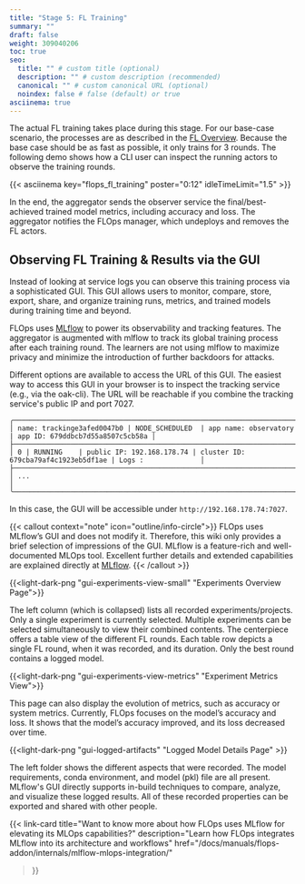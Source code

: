 ```yaml
---
title: "Stage 5: FL Training"
summary: ""
draft: false
weight: 309040206
toc: true
seo:
  title: "" # custom title (optional)
  description: "" # custom description (recommended)
  canonical: "" # custom canonical URL (optional)
  noindex: false # false (default) or true
asciinema: true
---
```


The actual FL training takes place during this stage.
For our base-case scenario, the processes are as described in the [FL Overview](/docs/concepts/flops/fl-basics/#federated-learning-overview).
Because the base case should be as fast as possible, it only trains for 3 rounds.
The following demo shows how a CLI user can inspect the running actors to observe the training rounds.

{{< asciinema key="flops_fl_training" poster="0:12" idleTimeLimit="1.5" >}}

In the end, the aggregator sends the observer service the final/best-achieved trained model metrics, including accuracy and loss.
The aggregator notifies the FLOps manager, which undeploys and removes the FL actors.

## Observing FL Training & Results via the GUI

Instead of looking at service logs you can observe this training process via a sophisticated GUI.
This GUI allows users to monitor, compare, store, export, share, and organize training runs, metrics, and trained models during training time and beyond.

FLOps uses [MLflow](https://mlflow.org/) to power its observability and tracking features.
The aggregator is augmented with mlflow to track its global training process after each training round.
The learners are not using mlflow to maximize privacy and minimize the introduction of further backdoors for attacks.

Different options are available to access the URL of this GUI.
The easiest way to access this GUI in your browser is to inspect the tracking service (e.g., via the oak-cli).
The URL will be reachable if you combine the tracking service's public IP and port 7027.

```
╭─────────────────────────────────────────────────────────────────────────────────────────────────────────╮
│ name: trackinge3afed0047b0 | NODE_SCHEDULED  | app name: observatory | app ID: 679ddbcb7d55a8507c5cb58a │
├─────────────────────────────────────────────────────────────────────────────────────────────────────────┤
│ 0 | RUNNING    | public IP: 192.168.178.74 | cluster ID: 679cba79af4c1923eb5df1ae | Logs :              │
├─────────────────────────────────────────────────────────────────────────────────────────────────────────┤
│ ...                                                                                                     │
╰─────────────────────────────────────────────────────────────────────────────────────────────────────────╯
```
In this case, the GUI will be accessible under `http://192.168.178.74:7027`.

{{< callout context="note" icon="outline/info-circle">}}
  FLOps uses MLflow’s GUI and does not modify it.
  Therefore, this wiki only provides a brief selection of impressions of the GUI.
  MLflow is a feature-rich and well-documented MLOps tool.
  Excellent further details and extended capabilities are explained directly at [MLflow](https://mlflow.org/docs/latest/index.html).
{{< /callout >}}

{{<light-dark-png "gui-experiments-view-small" "Experiments Overview Page">}}

The left column (which is collapsed) lists all recorded experiments/projects.
Only a single experiment is currently selected.
Multiple experiments can be selected simultaneously to view their combined contents.
The centerpiece offers a table view of the different FL rounds.
Each table row depicts a single FL round, when it was recorded, and its duration.
Only the best round contains a logged model.

{{<light-dark-png "gui-experiments-view-metrics" "Experiment Metrics View">}}

This page can also display the evolution of metrics, such as accuracy or system metrics.
Currently, FLOps focuses on the model’s accuracy and loss.
It shows that the model’s accuracy improved, and its loss decreased over time.

{{<light-dark-png "gui-logged-artifacts" "Logged Model Details Page" >}}

The left folder shows the different aspects that were recorded.
The model requirements, conda environment, and model (pkl) file are all present.
MLflow's GUI directly supports in-build techniques to compare, analyze, and visualize these logged results.
All of these recorded properties can be exported and shared with other people.

{{< link-card
  title="Want to know more about how FLOps uses MLflow for elevating its MLOps capabilities?"
  description="Learn how FLOps integrates MLflow into its architecture and workflows"
  href="/docs/manuals/flops-addon/internals/mlflow-mlops-integration/"
>}}
